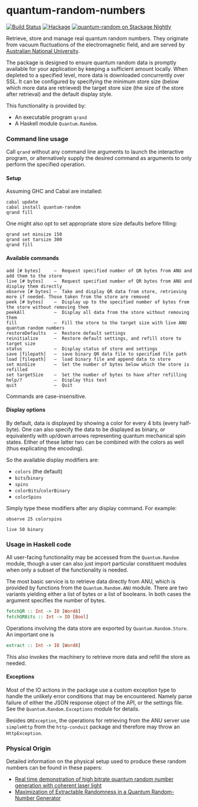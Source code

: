 # quantum-random-numbers

[![Build Status](https://travis-ci.org/BlackBrane/quantum-random.svg?branch=master)](https://travis-ci.org/BlackBrane/quantum-random)
[![Hackage](https://img.shields.io/hackage/v/quantum-random.svg)](http://hackage.haskell.org/package/quantum-random)
[![quantum-random on Stackage Nightly](http://stackage.org/package/quantum-random/badge/nightly)](http://stackage.org/nightly/package/quantum-random)



Retrieve, store and manage real quantum random numbers. They originate from vacuum fluctuations of the electromagnetic field, and are served by [Australian National University](http://qrng.anu.edu.au/).

The package is designed to ensure quantum random data is promptly available for your application by keeping a sufficient amount locally. When depleted to a specified level, more data is downloaded concurrently over SSL. It can be configured by specifying the minimum store size (below which more data are retrieved) the target store size (the size of the store after retrieval) and the default display style.

This functionality is provided by:

* An executable program `qrand`
* A Haskell module `Quantum.Random`.

### Command line usage

Call `qrand` without any command line arguments to launch the interactive program, or alternatively
supply the desired command as arguments to only perform the specified operation.

#### Setup

Assuming GHC and Cabal are installed:

```
cabal update
cabal install quantum-random
qrand fill
```

One might also opt to set appropriate store size defaults before filling:

```
qrand set minsize 150
qrand set tarsize 300
qrand fill
```

#### Available commands

```
add [# bytes]     –  Request specified number of QR bytes from ANU and add them to the store
live [# bytes]    –  Request specified number of QR bytes from ANU and display them directly
observe [# bytes] –  Take and display QR data from store, retrieving more if needed. Those taken from the store are removed
peek [# bytes]    –  Display up to the specified number of bytes from the store without removing them
peekAll           –  Display all data from the store without removing them
fill              –  Fill the store to the target size with live ANU quantum random numbers
restoreDefaults   –  Restore default settings
reinitialize      –  Restore default settings, and refill store to target size
status            –  Display status of store and settings
save [filepath]   –  save binary QR data file to specified file path
load [filepath]   –  load binary file and append data to store
set minSize       –  Set the number of bytes below which the store is refilled
set targetSize    –  Set the number of bytes to have after refilling
help/?            –  Display this text
quit              –  Quit
```

Commands are case-insensitive.

#### Display options

By default, data is displayed by showing a color for every 4 bits (every half-byte). One can also
specify the data to be displayed as binary, or equivalently with up/down arrows representing quantum
mechanical spin states. Either of these latter two can be combined with the colors as well (thus
explicating the encoding).

So the available display modifiers are:
* `colors` (the default)
* `bits`/`binary`
* `spins`
* `colorBits`/`colorBinary`
* `colorSpins`

Simply type these modifiers after any display command. For example:

`observe 25 colorspins`

`live 50 binary`

### Usage in Haskell code

All user-facing functionality may be accessed from the `Quantum.Random` module, though a user can
also just import particular constituent modules when only a subset of the functionality is needed.

The most basic service is to retrieve data directly from ANU, which is provided by functions
from the `Quantum.Random.ANU` module. There are two variants yielding either a list of bytes or a
list of booleans. In both cases the argument specifies the number of bytes.

```haskell
fetchQR :: Int -> IO [Word8]
fetchQRBits :: Int -> IO [Bool]
```

Operations involving the data store are exported by `Quantum.Random.Store`. An important one is

```haskell
extract :: Int -> IO [Word8]
```
This also invokes the machinery to retrieve more data and refill the store as needed.

#### Exceptions

Most of the IO actions in the package use a custom exception type to handle the unlikely
error conditions that may be encountered. Namely parse failure of either the JSON response object
of the API, or the settings file. See the `Quantum.Random.Exceptions` module for details.

Besides `QRException`, the operations for retrieving from the ANU server use `simpleHttp` from the
`http-conduit` package and therefore may throw an `HttpException`.

### Physical Origin

Detailed information on the physical setup used to produce these random numbers can be
found in these papers:

* [Real time demonstration of high bitrate quantum random number generation with coherent laser light](http://arxiv.org/abs/1107.4438)
* [Maximization of Extractable Randomness in a Quantum Random-Number Generator](http://arxiv.org/abs/1411.4512)
